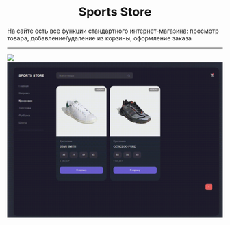 <h1 align="center">
  Sports Store
</h1>


На сайте есть все функции стандартного интернет-магазина: просмотр товара, добавление/удаление из корзины, оформление заказа


---
<img src="demo-1.gif">
<img src="demo-2.gif">
